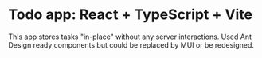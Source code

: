 # Todo app: React + TypeScript + Vite
This app stores tasks "in-place" without any server interactions.
Used Ant Design ready components but could be replaced by MUI or be redesigned.